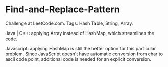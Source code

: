 # Find-and-Replace-Pattern
Challenge at LeetCode.com. Tags: Hash Table, String, Array.


Java | C++: applying Array instead of HashMap, which streamlines the code.

Javascript: applying HashMap is still the better option for this particular problem. Since JavaScript doesn't have automatic conversion 
            from char to ascii code point, additional code is needed for an explicit conversion.

